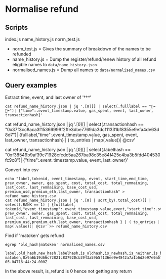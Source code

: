 # Normalise refund

## Scripts

index.js name_history.js norm_test.js

- norm_test.js = Gives the summary of breakdown of the names to be refunded
- name_history.js = Dump the register/refund/renew history of all refund eligible names to `data/name_history.json`
- normalised_names.js = Dump all names to `data/normalised_names.csv`

## Query examples

Extract time, event, and last owner of '†††'

```
cat refund_name_history.json | jq '.[0][] | select(.fulllabel == "🦫‍➡🦫‍➡")| {"time":.event_timestamp.value, gas_spent, event, last_owner, transactionhash}'
```

cat refund_name_history.json | jq '.[0][] | select(.transactionhash == "0x37f3cc8aca3f15366999f2ffe3dbe7769da3dcf11331bf8355e9efa4de63d8d7")| {fulllabel,"time":.event_timestamp.value, gas_spent, event, last_owner, transactionhash} | ( to_entries | map(.value))| @csv'

cat refund_name_history.json | jq '.[0][] | select(.labelhash == "0xf38549b9af39c71928cfcdc5aa267ba98c35e84f425c4ba3b5fdd404530fc9c8")| {"time":.event_timestamp.value, event, last_owner}'

Convert into csv

```
echo "label,tokenid, event_timestamp, event, start_time,end_time, prev_owner, owner, gas_spent, cost, total_cost, total_remmaining, last_cost, last_remmaining, base_cost_usd, premium_usd,premium_eth,last_owner, transactionhash" > refund_name_history.csv
cat refund_name_history.json | jq '.[0] | sort_by(.total_cost)[] | select(.RANK == 1) | {fulllabel, tokenid,"event_timestamp":.event_timestamp.value,event,"start_time":.start_time.value,"end_time":.end_time.value, prev_owner, owner, gas_spent, cost, total_cost, total_remmaining, last_cost, last_remmaining, base_cost_usd, premium_usd,premium_eth,last_owner, transactionhash } | ( to_entries | map(.value))| @csv' >> refund_name_history.csv
```

Find if 'matoken' gets refund

```
egrep 'old_hash|matoken' normalised_names.csv

label,old_hash,new_hash,labelhash,is_oldhash,is_newhash,is_neither,is_both,is_same,is_diff,is_1_9_0_error,is_2_0_15_error,is_both_error,is_norm_diff,is_refund,max_end_date
matoken,0x9a6b19d66c72821c837920cb3943a59b5f136ee9e4842a7a1b6d2e97e0a5f0bf,0x9a6b19d66c72821c837920cb3943a59b5f136ee9e4842a7a1b6d2e97e0a5f0bf,0x9a6b19d66c72821c837920cb3943a59b5f136ee9e4842a7a1b6d2e97e0a5f0bf,1,1,0,1,1,0,0,0,0,0,0,2027-05-04T16:44:24.000Z
```

In the above result, is_refund is 0 hence not getting any return

